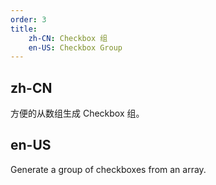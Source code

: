 ```yaml
---
order: 3
title:
    zh-CN: Checkbox 组
    en-US: Checkbox Group
---
```


## zh-CN

方便的从数组生成 Checkbox 组。

## en-US

Generate a group of checkboxes from an array.